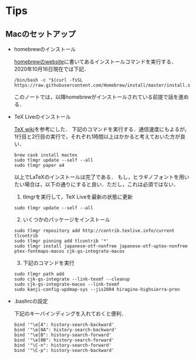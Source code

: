 # Tips

## Macのセットアップ

* homebrewのインストール

  [homebrewのwebsite](https://brew.sh/index_ja)に書いてあるインストールコマンドを実行する．
  2020年10月16日現在では下記．
  ```
  /bin/bash -c "$(curl -fsSL https://raw.githubusercontent.com/Homebrew/install/master/install.sh)"
  ```
  このノートでは，以降homebrewがインストールされている前提で話を進める．

* TeX Liveのインストール

  [TeX wiki](https://texwiki.texjp.org/?TeX%20Live%2FMac#texlive-install-brew)を参考にした．
  下記のコマンドを実行する．通信速度にもよるが，1行目と2行目の実行で，それぞれ1時間以上はかかると考えておいた方が良い．
  ```
  brew cask install mactex
  sudo tlmgr update --self --all
  sudo tlmgr paper a4
  ```
  以上でLaTeXのインストールは完了である．
  もし，ヒラギノフォントを用いたい場合は，以下の通りにすると良い．ただし，これは必須ではない．
  
  1. tlmgrを実行して，TeX Liveを最新の状態に更新
  ```
  sudo tlmgr update --self --all
  ```
  
  2. いくつかのパッケージをインストール
  ```
  sudo tlmgr repository add http://contrib.texlive.info/current tlcontrib
  sudo tlmgr pinning add tlcontrib '*'
  sudo tlmgr install japanese-otf-nonfree japanese-otf-uptex-nonfree ptex-fontmaps-macos cjk-gs-integrate-macos
  ```
  
  3. 下記のコマンドを実行
  ```
  sudo tlmgr path add
  sudo cjk-gs-integrate --link-texmf --cleanup
  sudo cjk-gs-integrate-macos --link-texmf
  sudo kanji-config-updmap-sys --jis2004 hiragino-highsierra-pron
  ```
  
* .bashrcの設定

  下記のキーバインディングを入れておくと便利．
  ```
  bind '"\e[A": history-search-backward'
  bind '"\e[0A": history-search-backward'
  bind '"\e[B": history-search-forward'
  bind '"\e[0B": history-search-forward'
  bind '"\C-n": history-search-forward'
  bind '"\C-p": history-search-backward'
  ```
